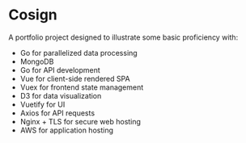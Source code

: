 # Cosign

A portfolio project designed to illustrate some basic proficiency with:

- Go for parallelized data processing
- MongoDB
- Go for API development
- Vue for client-side rendered SPA
- Vuex for frontend state management
- D3 for data visualization
- Vuetify for UI
- Axios for API requests
- Nginx + TLS for secure web hosting
- AWS for application hosting
